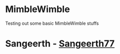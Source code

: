 # MimbleWimble
Testing out some basic MimbleWimble stuffs
# Sangeerth - [Sangeerth77](https://github.com/Sangeerth77)


